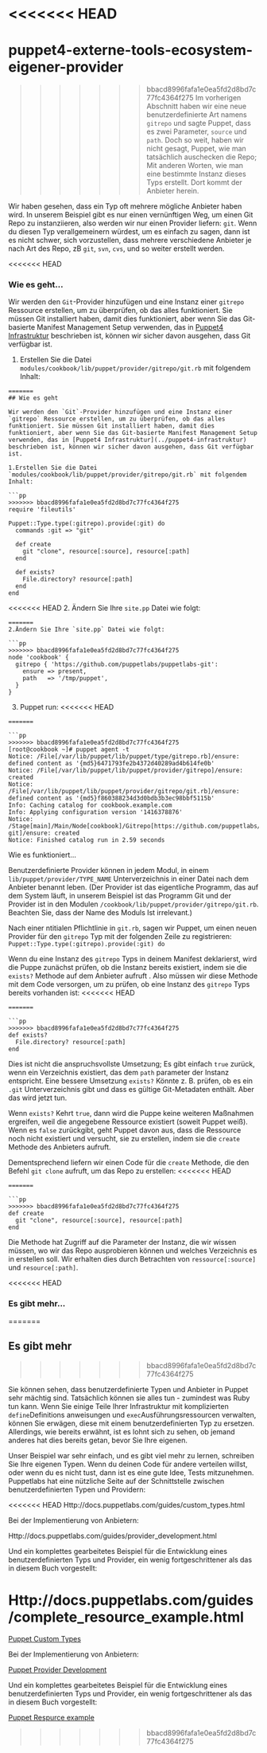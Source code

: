 <<<<<<< HEAD
=======
# puppet4-externe-tools-ecosystem-eigener-provider

>>>>>>> bbacd8996fafa1e0ea5fd2d8bd7c77fc4364f275
Im vorherigen Abschnitt haben wir eine neue benutzerdefinierte Art namens `gitrepo` und sagte Puppet, dass es zwei Parameter, `source` und `path`. Doch so weit, haben wir nicht gesagt, Puppet, wie man tatsächlich auschecken die Repo; Mit anderen Worten, wie man eine bestimmte Instanz dieses Typs erstellt. Dort kommt der Anbieter herein.

Wir haben gesehen, dass ein Typ oft mehrere mögliche Anbieter haben wird. In unserem Beispiel gibt es nur einen vernünftigen Weg, um einen Git Repo zu instanziieren, also werden wir nur einen Provider liefern: `git`. Wenn du diesen Typ verallgemeinern würdest, um es einfach zu sagen, dann ist es nicht schwer, sich vorzustellen, dass mehrere verschiedene Anbieter je nach Art des Repo, zB `git`, `svn`, `cvs`, und so weiter erstellt werden.

<<<<<<< HEAD
### Wie es geht...

Wir werden den `Git`-Provider hinzufügen und eine Instanz einer `gitrepo` Ressource erstellen, um zu überprüfen, ob das alles funktioniert. Sie müssen Git installiert haben, damit dies funktioniert, aber wenn Sie das Git-basierte Manifest Management Setup verwenden, das in [Puppet4 Infrastruktur](../puppet4-infrastruktur) beschrieben ist, können wir sicher davon ausgehen, dass Git verfügbar ist.


1. Erstellen Sie die Datei `modules/cookbook/lib/puppet/provider/gitrepo/git.rb` mit folgendem Inhalt:
```
=======
## Wie es geht

Wir werden den `Git`-Provider hinzufügen und eine Instanz einer `gitrepo` Ressource erstellen, um zu überprüfen, ob das alles funktioniert. Sie müssen Git installiert haben, damit dies funktioniert, aber wenn Sie das Git-basierte Manifest Management Setup verwenden, das in [Puppet4 Infrastruktur](../puppet4-infrastruktur) beschrieben ist, können wir sicher davon ausgehen, dass Git verfügbar ist.

1.Erstellen Sie die Datei `modules/cookbook/lib/puppet/provider/gitrepo/git.rb` mit folgendem Inhalt:

```pp
>>>>>>> bbacd8996fafa1e0ea5fd2d8bd7c77fc4364f275
require 'fileutils'

Puppet::Type.type(:gitrepo).provide(:git) do
  commands :git => "git"

  def create
    git "clone", resource[:source], resource[:path]
  end

  def exists?
    File.directory? resource[:path]
  end
end
```

<<<<<<< HEAD
2. Ändern Sie Ihre `site.pp` Datei wie folgt:
```
=======
2.Ändern Sie Ihre `site.pp` Datei wie folgt:

```pp
>>>>>>> bbacd8996fafa1e0ea5fd2d8bd7c77fc4364f275
node 'cookbook' {
  gitrepo { 'https://github.com/puppetlabs/puppetlabs-git':
    ensure => present,
    path   => '/tmp/puppet',
  }
}
```

3. Puppet run:
<<<<<<< HEAD
```
=======

```pp
>>>>>>> bbacd8996fafa1e0ea5fd2d8bd7c77fc4364f275
[root@cookbook ~]# puppet agent -t
Notice: /File[/var/lib/puppet/lib/puppet/type/gitrepo.rb]/ensure: defined content as '{md5}6471793fe2b4372d40289ad4b614fe0b'
Notice: /File[/var/lib/puppet/lib/puppet/provider/gitrepo]/ensure: created
Notice: /File[/var/lib/puppet/lib/puppet/provider/gitrepo/git.rb]/ensure: defined content as '{md5}f860388234d3d0bdb3b3ec98bbf5115b'
Info: Caching catalog for cookbook.example.com
Info: Applying configuration version '1416378876'
Notice: /Stage[main]/Main/Node[cookbook]/Gitrepo[https://github.com/puppetlabs/puppetlabs-git]/ensure: created
Notice: Finished catalog run in 2.59 seconds
```

Wie es funktioniert...

Benutzerdefinierte Provider können in jedem Modul, in einem `lib/puppet/provider/TYPE_NAME` Unterverzeichnis in einer Datei nach dem Anbieter benannt leben. (Der Provider ist das eigentliche Programm, das auf dem System läuft, in unserem Beispiel ist das Programm Git und der Provider ist in den Modulen `/cookbook/lib/puppet/provider/gitrepo/git.rb`. Beachten Sie, dass der Name des Moduls Ist irrelevant.)

Nach einer ntitialen Pflichtlinie in `git.rb`, sagen wir Puppet, um einen neuen Provider für den `gitrepo` Typ mit der folgenden Zeile zu registrieren:
`Puppet::Type.type(:gitrepo).provide(:git) do`

Wenn du eine Instanz des `gitrepo` Typs in deinem Manifest deklarierst, wird die Puppe zunächst prüfen, ob die Instanz bereits existiert, indem sie die `exists?` Methode auf dem Anbieter aufruft . Also müssen wir diese Methode mit dem Code versorgen, um zu prüfen, ob eine Instanz des `gitrepo` Typs bereits vorhanden ist:
<<<<<<< HEAD
```
=======

```pp
>>>>>>> bbacd8996fafa1e0ea5fd2d8bd7c77fc4364f275
def exists?
  File.directory? resource[:path]
end
```

Dies ist nicht die anspruchsvollste Umsetzung; Es gibt einfach `true` zurück, wenn ein Verzeichnis existiert, das dem `path` parameter der Instanz entspricht. Eine bessere Umsetzung `exists?` Könnte z. B. prüfen, ob es ein `.git` Unterverzeichnis gibt und dass es gültige Git-Metadaten enthält. Aber das wird jetzt tun.

Wenn `exists?` Kehrt `true`, dann wird die Puppe keine weiteren Maßnahmen ergreifen, weil die angegebene Ressource existiert (soweit Puppet weiß). Wenn es `false` zurückgibt, geht Puppet davon aus, dass die Ressource noch nicht existiert und versucht, sie zu erstellen, indem sie die `create` Methode des Anbieters aufruft.

Dementsprechend liefern wir einen Code für die `create` Methode, die den Befehl `git clone` aufruft, um das Repo zu erstellen:
<<<<<<< HEAD
```
=======

```pp
>>>>>>> bbacd8996fafa1e0ea5fd2d8bd7c77fc4364f275
def create
  git "clone", resource[:source], resource[:path]
end
```

Die Methode hat Zugriff auf die Parameter der Instanz, die wir wissen müssen, wo wir das Repo ausprobieren können und welches Verzeichnis es in erstellen soll. Wir erhalten dies durch Betrachten von `ressource[:source]` und `resource[:path]`.

<<<<<<< HEAD
### Es gibt mehr...
=======
## Es gibt mehr
>>>>>>> bbacd8996fafa1e0ea5fd2d8bd7c77fc4364f275

Sie können sehen, dass benutzerdefinierte Typen und Anbieter in Puppet sehr mächtig sind. Tatsächlich können sie alles tun - zumindest was Ruby tun kann. Wenn Sie einige Teile Ihrer Infrastruktur mit komplizierten `define`Definitions anweisungen und `exec`Ausführungsressourcen verwalten, können Sie erwägen, diese mit einem benutzerdefinierten Typ zu ersetzen. Allerdings, wie bereits erwähnt, ist es lohnt sich zu sehen, ob jemand anderes hat dies bereits getan, bevor Sie Ihre eigenen.

Unser Beispiel war sehr einfach, und es gibt viel mehr zu lernen, schreiben Sie Ihre eigenen Typen. Wenn du deinen Code für andere verteilen willst, oder wenn du es nicht tust, dann ist es eine gute Idee, Tests mitzunehmen. Puppetlabs hat eine nützliche Seite auf der Schnittstelle zwischen benutzerdefinierten Typen und Providern:

<<<<<<< HEAD
Http://docs.puppetlabs.com/guides/custom_types.html

Bei der Implementierung von Anbietern:

Http://docs.puppetlabs.com/guides/provider_development.html

Und ein komplettes gearbeitetes Beispiel für die Entwicklung eines benutzerdefinierten Typs und Provider, ein wenig fortgeschrittener als das in diesem Buch vorgestellt:

Http://docs.puppetlabs.com/guides/complete_resource_example.html
=======
[Puppet Custom Types](Http://docs.puppetlabs.com/guides/custom_types.html)

Bei der Implementierung von Anbietern:

[Puppet Provider Development](Http://docs.puppetlabs.com/guides/provider_development.html)

Und ein komplettes gearbeitetes Beispiel für die Entwicklung eines benutzerdefinierten Typs und Provider, ein wenig fortgeschrittener als das in diesem Buch vorgestellt:

[Puppet Respurce example](Http://docs.puppetlabs.com/guides/complete_resource_example.html)
>>>>>>> bbacd8996fafa1e0ea5fd2d8bd7c77fc4364f275
